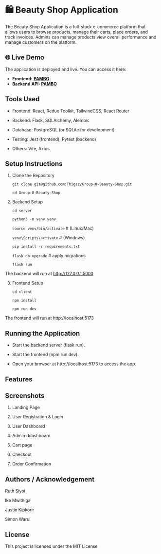 # 🛍️ Beauty Shop Application

The Beauty Shop Application is a full-stack e-commerce platform that allows users to browse products, manage their carts, place orders, and track invoices. Admins can manage products view overall performance and manage customers on the platform.

## 🌐 Live Demo

The application is deployed and live. You can access it here:

* **Frontend:** **[PAMBO](https://pambo.onrender.com/)**
* **Backend API:** **[PAMBO](https://group-8-beauty-shop.onrender.com/)**


## Tools Used

- Frontend: React, Redux Toolkit, TailwindCSS, React Router

- Backend: Flask, SQLAlchemy, Alembic

- Database: PostgreSQL (or SQLite for development)

- Testing: Jest (frontend), Pytest (backend)

- Others: Vite, Axios

## Setup Instructions
1. Clone the Repository

    ``git clone git@github.com:Thigzz/Group-8-Beauty-Shop.git``

    ``cd Group-8-Beauty-Shop``

2. Backend Setup

    `cd server`

    `python3 -m venv venv`

    `source venv/bin/activate`  # (Linux/Mac)

    `venv\Scripts\activate`     # (Windows)

    `pip install -r requirements.txt`

    `flask db upgrade`  # apply migrations

    `flask run`


The backend will run at http://127.0.0.1:5000

3. Frontend Setup

    `cd client`

    `npm install`

    `npm run dev`


The frontend will run at http://localhost:5173

## Running the Application

- Start the backend server (flask run).

- Start the frontend (npm run dev).

- Open your browser at http://localhost:5173 to access the app.

## Features




## Screenshots
1. Landing Page

2. User Registration & Login

3. User Dashboard

4. Admin ddashboard

5. Cart page

6. Checkout

7. Order Confirmation

## Authors / Acknowledgement

Ruth Siyoi

Ike Mwithiga

Justin Kipkorir

Simon Warui



## License

This project is licensed under the MIT License